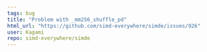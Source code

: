 ```yaml
---
tags: bug
title: "Problem with _mm256_shuffle_pd"
html_url: "https://github.com/simd-everywhere/simde/issues/926"
user: Kagami
repo: simd-everywhere/simde
---
```


